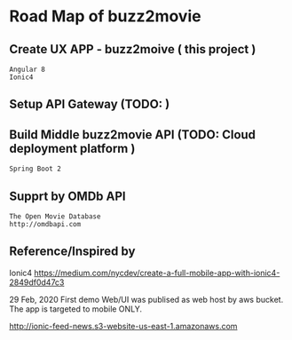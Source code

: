 # Road Map of buzz2movie


## Create UX APP - buzz2moive ( this project )
    Angular 8
    Ionic4

## Setup API Gateway (TODO: )

## Build Middle buzz2movie API (TODO: Cloud deployment platform )
    Spring Boot 2

## Supprt by OMDb API

    The Open Movie Database
    http://omdbapi.com

## Reference/Inspired by 

Ionic4 
https://medium.com/nycdev/create-a-full-mobile-app-with-ionic4-2849df0d47c3





29 Feb, 2020  First demo Web/UI was publised as web host by aws bucket. The app is targeted to mobile ONLY.

http://ionic-feed-news.s3-website-us-east-1.amazonaws.com